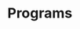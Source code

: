 # Programs
































































































































































